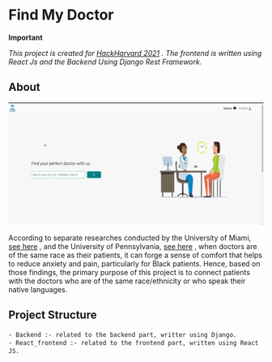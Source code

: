 # Find My Doctor

**Important**

*This project is created for [HackHarvard 2021](https://hackharvard.io/) . The frontend is written using React Js and the Backend Using Django Rest Framework.*

## About

![main img](https://github.com/Kaushal-Dhungel/find-my-doctor/blob/master/backend/thumbnails/doctor.png)

According to separate researches conducted by the University of Miami, 
[see here](https://news.miami.edu/stories/2020/08having-a-doctor-who-shares-the-same-race-may-ease-patients-angst.html) ,
 and the University of Pennsylvania, 
[see here](https://www.pennmedicine.org/news/news-releases/2020/november/study-finds-patients-prefer-doctors-who-share-their-same-race-ethnicity) , 
when doctors are of the same race as their patients, it can forge a sense of comfort that helps to reduce anxiety and pain, particularly for Black patients. Hence, based on those findings, the primary purpose of this project is to connect patients with the doctors who are of the same race/ethnicity or who speak their native languages.

## Project Structure

    - Backend :- related to the backend part, writter using Django.
    - React_frontend :- related to the frontend part, written using React JS.

